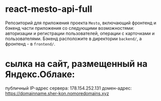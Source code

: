 # react-mesto-api-full
Репозиторий для приложения проекта `Mesto`, включающий фронтенд и бэкенд части приложения со следующими возможностями: авторизации и регистрации пользователей, операции с карточками и пользователями. Бэкенд расположите в директории `backend/`, а фронтенд - в `frontend/`. 
  
# сылка на сайт, размещенный на Яндекс.Облаке:
публичный IP-адрес сервера: 178.154.252.131
домен-адрес: https://domainname.sher-kon.nomoredomains.xyz
